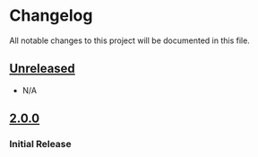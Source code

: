 # Changelog

All notable changes to this project will be documented in this file.

## [Unreleased]

- N/A

## [2.0.0]

### Initial Release

[Unreleased]: https://github.com/joeyagreco/wordfreak/compare/v2.0.0...HEAD

[2.0.0]: https://github.com/joeyagreco/wordfreak/releases/tag/v2.0.0
